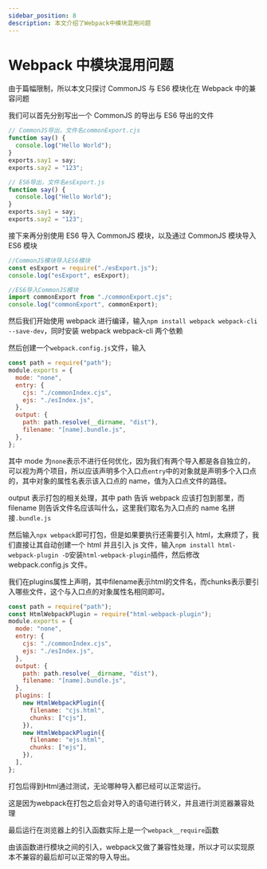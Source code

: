 ```yaml
---
sidebar_position: 8
description: 本文介绍了Webpack中模块混用问题
---
```


# Webpack 中模块混用问题

由于篇幅限制，所以本文只探讨 CommonJS 与 ES6 模块化在 Webpack 中的兼容问题

我们可以首先分别写出一个 CommonJS 的导出与 ES6 导出的文件

```js
// CommonJS导出，文件名commonExport.cjs
function say() {
  console.log("Hello World");
}
exports.say1 = say;
exports.say2 = "123";
```

```js
// ES6导出，文件名esExport.js
function say() {
  console.log("Hello World");
}
exports.say1 = say;
exports.say2 = "123";
```

接下来再分别使用 ES6 导入 CommonJS 模块，以及通过 CommonJS 模块导入 ES6 模块

```js
//CommonJS模块导入ES6模块
const esExport = require("./esExport.js");
console.log("esExport", esExport);
```

```js
//ES6导入CommonJS模块
import commonExport from "./commonExport.cjs";
console.log("commonExport", commonExport);
```

然后我们开始使用 webpack 进行编译，输入`npm install webpack webpack-cli --save-dev`，同时安装 webpack webpack-cli 两个依赖

然后创建一个`webpack.config.js`文件，输入

```js
const path = require("path");
module.exports = {
  mode: "none",
  entry: {
    cjs: "./commonIndex.cjs",
    ejs: "./esIndex.js",
  },
  output: {
    path: path.resolve(__dirname, "dist"),
    filename: "[name].bundle.js",
  },
};
```

其中 mode 为`none`表示不进行任何优化，因为我们有两个导入都是各自独立的，可以视为两个项目，所以应该声明多个入口点`entry`中的对象就是声明多个入口点的，其中对象的属性名表示该入口点的 name，值为入口点文件的路径。

output 表示打包的相关处理，其中 path 告诉 webpack 应该打包到那里，而 filename 则告诉文件名应该叫什么，这里我们取名为入口点的 name 名拼接`.bundle.js`

然后输入`npx webpack`即可打包，但是如果要执行还需要引入 html，太麻烦了，我们直接让其自动创建一个 html 并且引入 js 文件，输入`npm install html-webpack-plugin -D`安装`html-webpack-plugin`插件，然后修改 webpack.config.js 文件。

我们在plugins属性上声明，其中filename表示html的文件名，而chunks表示要引入哪些文件，这个与入口点的对象属性名相同即可。

```js
const path = require("path");
const HtmlWebpackPlugin = require("html-webpack-plugin");
module.exports = {
  mode: "none",
  entry: {
    cjs: "./commonIndex.cjs",
    ejs: "./esIndex.js",
  },
  output: {
    path: path.resolve(__dirname, "dist"),
    filename: "[name].bundle.js",
  },
  plugins: [
    new HtmlWebpackPlugin({
      filename: "cjs.html",
      chunks: ["cjs"],
    }),
    new HtmlWebpackPlugin({
      filename: "ejs.html",
      chunks: ["ejs"],
    }),
  ],
};
```

打包后得到Html通过测试，无论哪种导入都已经可以正常运行。

这是因为webpack在打包之后会对导入的语句进行转义，并且进行浏览器兼容处理

最后运行在浏览器上的引入函数实际上是一个`webpack__require`函数

由该函数进行模块之间的引入，webpack又做了兼容性处理，所以才可以实现原本不兼容的最后却可以正常的导入导出。
